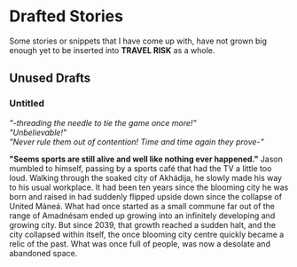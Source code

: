 # Drafted Stories
Some stories or snippets that I have come up with, have not grown big enough yet to be inserted into **TRAVEL RISK** as a whole. 

## Unused Drafts
### Untitled
*"-threading the needle to tie the game once more!"* \
*"Unbelievable!"* \
*"Never rule them out of contention! Time and time again they prove-"*

**"Seems sports are still alive and well like nothing ever happened."** Jason mumbled to himself, passing by a sports café that had the TV a little too loud. Walking through the soaked city of Akhádija, he slowly made his way to his usual workplace. It had been ten years since the blooming city he was born and raised in had suddenly flipped upside down since the collapse of United Máneá. What had once started as a small commune far out of the range of Amadnésam ended up growing into an infinitely developing and growing city. But since 2039, that growth reached a sudden halt, and the city collapsed within itself, the once blooming city centre quickly became a relic of the past. What was once full of people, was now a desolate and abandoned space.

